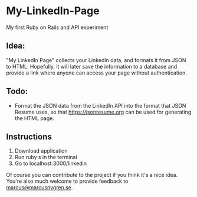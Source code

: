 My-LinkedIn-Page
================

My first Ruby on Rails and API experiment

Idea:
-----
"My LinkedIn Page" collects your LinkedIn data, and formats it from JSON to HTML. Hopefully, it will later save the information to a database and provide a link where anyone can access your page without authentication.

Todo:
-----
* Format the JSON data from the LinkedIn API into the format that JSON Resume uses, so that https://jsonresume.org can be used for generating the HTML page.

Instructions
-----
1. Download application
2. Run ruby s in the terminal
3. Go to localhost:3000/linkedin

Of course you can contribute to the project if you think it's a nice idea. You're also much welcome to provide feedback to marcus@marcusnygren.se.
